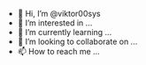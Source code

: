 - 👋 Hi, I’m @viktor00sys
- 👀 I’m interested in ...
- 🌱 I’m currently learning ...
- 💞️ I’m looking to collaborate on ...
- 📫 How to reach me ...

<!---
viktor00sys/viktor00sys is a ✨ special ✨ repository because its `README.md` (this file) appears on your GitHub profile.
You can click the Preview link to take a look at your changes.
--->
